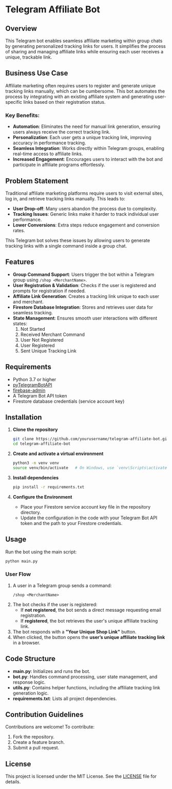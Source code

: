 # Telegram Affiliate Bot

## Overview

This Telegram bot enables seamless affiliate marketing within group chats by generating personalized tracking links for users. It simplifies the process of sharing and managing affiliate links while ensuring each user receives a unique, trackable link.

## Business Use Case

Affiliate marketing often requires users to register and generate unique tracking links manually, which can be cumbersome. This bot automates the process by integrating with an existing affiliate system and generating user-specific links based on their registration status.

### Key Benefits:

- **Automation**: Eliminates the need for manual link generation, ensuring users always receive the correct tracking link.
- **Personalization**: Each user gets a unique tracking link, improving accuracy in performance tracking.
- **Seamless Integration**: Works directly within Telegram groups, enabling real-time access to affiliate links.
- **Increased Engagement**: Encourages users to interact with the bot and participate in affiliate programs effortlessly.

## Problem Statement

Traditional affiliate marketing platforms require users to visit external sites, log in, and retrieve tracking links manually. This leads to:

- **User Drop-off**: Many users abandon the process due to complexity.
- **Tracking Issues**: Generic links make it harder to track individual user performance.
- **Lower Conversions**: Extra steps reduce engagement and conversion rates.

This Telegram bot solves these issues by allowing users to generate tracking links with a single command inside a group chat.

## Features

- **Group Command Support**: Users trigger the bot within a Telegram group using `/shop <MerchantName>`.
- **User Registration & Validation**: Checks if the user is registered and prompts for registration if needed.
- **Affiliate Link Generation**: Creates a tracking link unique to each user and merchant.
- **Firestore Database Integration**: Stores and retrieves user data for seamless tracking.
- **State Management**: Ensures smooth user interactions with different states:
  1. Not Started
  2. Received Merchant Command
  3. User Not Registered
  4. User Registered
  5. Sent Unique Tracking Link

## Requirements

- Python 3.7 or higher
- [pyTelegramBotAPI](https://github.com/eternnoir/pyTelegramBotAPI)
- [firebase-admin](https://firebase.google.com/docs/admin/setup)
- A Telegram Bot API token
- Firestore database credentials (service account key)

## Installation

1. **Clone the repository**

   ```bash
   git clone https://github.com/yourusername/telegram-affiliate-bot.git
   cd telegram-affiliate-bot
   ```

2. **Create and activate a virtual environment**

   ```bash
   python3 -m venv venv
   source venv/bin/activate   # On Windows, use `venv\Scripts\activate`
   ```

3. **Install dependencies**

   ```bash
   pip install -r requirements.txt
   ```

4. **Configure the Environment**

   - Place your Firestore service account key file in the repository directory.
   - Update the configuration in the code with your Telegram Bot API token and the path to your Firestore credentials.

## Usage

Run the bot using the main script:

```bash
python main.py
```

### User Flow

1. A user in a Telegram group sends a command:
   ```
   /shop <MerchantName>
   ```
2. The bot checks if the user is registered:
   - If **not registered**, the bot sends a direct message requesting email registration.
   - If **registered**, the bot retrieves the user's unique affiliate tracking link.
3. The bot responds with a **"Your Unique Shop Link"** button.
4. When clicked, the button opens the **user’s unique affiliate tracking link** in a browser.

## Code Structure

- **main.py**: Initializes and runs the bot.
- **bot.py**: Handles command processing, user state management, and response logic.
- **utils.py**: Contains helper functions, including the affiliate tracking link generation logic.
- **requirements.txt**: Lists all project dependencies.

## Contribution Guidelines

Contributions are welcome! To contribute:

1. Fork the repository.
2. Create a feature branch.
3. Submit a pull request.

## License

This project is licensed under the MIT License. See the [LICENSE](LICENSE) file for details.
